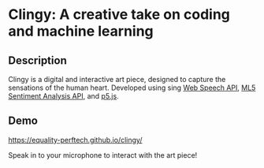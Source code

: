 # Clingy: A creative take on coding and machine learning

## Description
Clingy is a digital and interactive art piece, designed to capture the sensations of the human heart. Developed using sing [Web Speech API](https://developer.mozilla.org/en-US/docs/Web/API/Web_Speech_API), [ML5 Sentiment Analysis API](https://ml5js.org/reference/api-Sentiment/), and [p5.js](https://p5js.org/).

## Demo
https://equality-perftech.github.io/clingy/

Speak in to your microphone to interact with the art piece!

